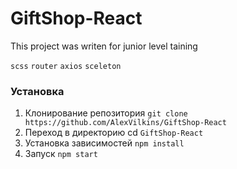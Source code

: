 # GiftShop-React

This project was writen for junior level taining

`scss` `router` `axios` `sceleton`

### Установка

1. Клонирование репозитория `git clone https://github.com/AlexVilkins/GiftShop-React`
2. Переход в директорию cd `GiftShop-React`
3. Установка зависимостей `npm install`
4. Запуск `npm start`
